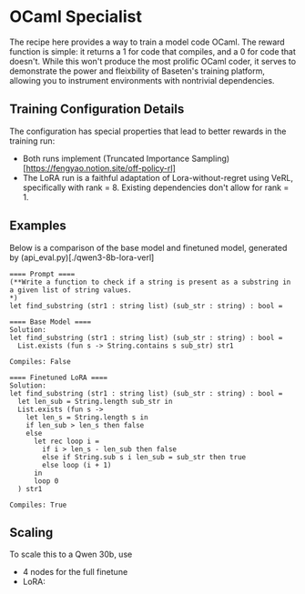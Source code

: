 # OCaml Specialist 

The recipe here provides a way to train a model code OCaml. The reward function is simple: it returns a 1 for code that compiles, and a 0 for code that doesn't. While 
this won't produce the most prolific OCaml coder, it serves to demonstrate the power and fleixbility of Baseten's training platform, allowing you to instrument
environments with nontrivial dependencies. 

## Training Configuration Details 

The configuration has special properties that lead to better rewards in the training run:
* Both runs implement (Truncated Importance Sampling)[https://fengyao.notion.site/off-policy-rl]
* The LoRA run is a faithful adaptation of Lora-without-regret using VeRL, specifically with rank = 8. Existing dependencies don't allow for rank = 1.


## Examples 

Below is a comparison of the base model and finetuned model, generated by (api_eval.py)[./qwen3-8b-lora-verl]
```
==== Prompt ====
(**Write a function to check if a string is present as a substring in a given list of string values.
*)
let find_substring (str1 : string list) (sub_str : string) : bool =

==== Base Model ====
Solution: 
let find_substring (str1 : string list) (sub_str : string) : bool =
  List.exists (fun s -> String.contains s sub_str) str1

Compiles: False

==== Finetuned LoRA ====
Solution: 
let find_substring (str1 : string list) (sub_str : string) : bool =
  let len_sub = String.length sub_str in
  List.exists (fun s ->
    let len_s = String.length s in
    if len_sub > len_s then false
    else
      let rec loop i =
        if i > len_s - len_sub then false
        else if String.sub s i len_sub = sub_str then true
        else loop (i + 1)
      in
      loop 0
  ) str1

Compiles: True
````

## Scaling

To scale this to a Qwen 30b, use
* 4 nodes for the full finetune
* LoRA: <TODO>
